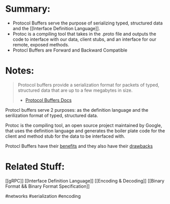# Summary:
- Protocol Buffers serve the purpose of serializing typed, structured data and the [[Interface Definition Language]].
- Protoc is a compiling tool that takes in the .proto file and outputs the code to interface with our data, client stubs, and an interface for our remote, exposed methods.
- Protocl Buffers are Forward and Backward Compatible

# Notes:
> Protocol buffers provide a serialization format for packets of typed, structured data that are up to a few megabytes in size.
> - [Protocol Buffers Docs](https://developers.google.com/protocol-buffers/docs/overview)

Protocl buffers serve 2 purposes: as the definition language and the serilization format of typed, structured data.

Protoc is the compiling tool, an open source project maintained by Google, that uses the definition language and generates the boiler plate code for the client and method stub for the data to be interfaced with.

Protocl Buffers have their [benefits](https://developers.google.com/protocol-buffers/docs/overview#benefits) and they also have their [drawbacks](https://developers.google.com/protocol-buffers/docs/overview)

# Related Stuff:
[[gRPC]]
[[Interface Definition Language]]
[[Encoding & Decoding]]
[[Binary Format && Binary Format Specification]]

#networks
#serialization
#encoding